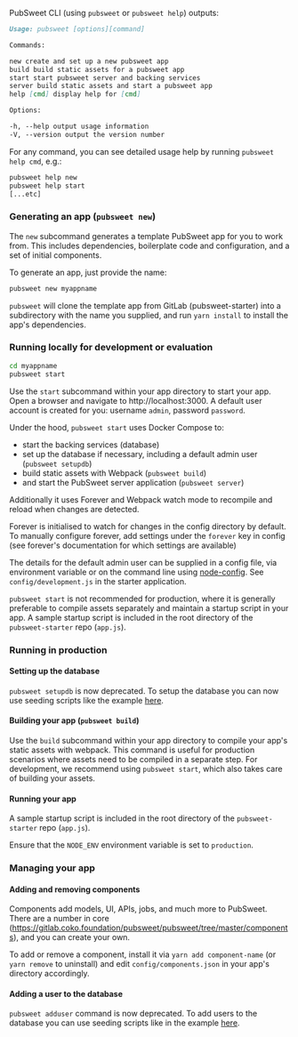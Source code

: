 PubSweet CLI (using `pubsweet` or `pubsweet help`) outputs:

```md
Usage: pubsweet [options][command]

Commands:

new create and set up a new pubsweet app
build build static assets for a pubsweet app
start start pubsweet server and backing services
server build static assets and start a pubsweet app
help [cmd] display help for [cmd]

Options:

-h, --help output usage information
-V, --version output the version number
```

For any command, you can see detailed usage help by running `pubsweet help cmd`,
e.g.:

```bash
pubsweet help new
pubsweet help start
[...etc]
```

### Generating an app (`pubsweet new`)

The `new` subcommand generates a template PubSweet app for you to work from.
This includes dependencies, boilerplate code and configuration, and a set of
initial components.

To generate an app, just provide the name:

```bash
pubsweet new myappname
```

`pubsweet` will clone the template app from GitLab (pubsweet-starter) into a
subdirectory with the name you supplied, and run `yarn install` to install the
app's dependencies.

### Running locally for development or evaluation

```bash
cd myappname
pubsweet start
```

Use the `start` subcommand within your app directory to start your app. Open a
browser and navigate to http://localhost:3000. A default user account is
created for you: username `admin`, password `password`.

Under the hood, `pubsweet start` uses Docker Compose to:

- start the backing services (database)
- set up the database if necessary, including a default admin user (`pubsweet setupdb`)
- build static assets with Webpack (`pubsweet build`)
- and start the PubSweet server application (`pubsweet server`)

Additionally it uses Forever and Webpack watch mode to recompile and reload when
changes are detected.

Forever is initialised to watch for changes in the config directory by default.
To manually configure forever, add settings under the `forever` key in config
(see forever's documentation for which settings are available)

The details for the default admin user can be supplied in a config file, via
environment variable or on the command line using
[node-config](https://github.com/lorenwest/node-config/wiki/Command-Line-Overrides).
See `config/development.js` in the starter application.

`pubsweet start` is not recommended for production, where it is generally
preferable to compile assets separately and maintain a startup script in your
app. A sample startup script is included in the root directory of the
`pubsweet-starter` repo (`app.js`).

### Running in production

#### Setting up the database

`pubsweet setupdb` is now deprecated. To setup the database you can now use seeding scripts like the example [here](https://gitlab.coko.foundation/micropublication/micropublication/blob/master/scripts/setupDb.sh).

#### Building your app (`pubsweet build`)

Use the `build` subcommand within your app directory to compile your app's
static assets with webpack. This command is useful for production scenarios
where assets need to be compiled in a separate step. For development, we
recommend using `pubsweet start`, which also takes care of building your assets.

#### Running your app

A sample startup script is included in the root directory of the
`pubsweet-starter` repo (`app.js`).

Ensure that the `NODE_ENV` environment variable is set to `production`.

### Managing your app

#### Adding and removing components

Components add models, UI, APIs, jobs, and much more to PubSweet. There are a number in core (https://gitlab.coko.foundation/pubsweet/pubsweet/tree/master/components), and you can create your own.

To add or remove a component, install it via `yarn add component-name` (or `yarn remove` to uninstall) and edit `config/components.json` in your app's directory accordingly.

#### Adding a user to the database

`pubsweet adduser` command is now deprecated. To add users to the database you can use seeding scripts like in the example [here](https://gitlab.coko.foundation/micropublication/micropublication/blob/master/scripts/seedUsers.js).
